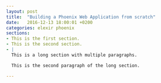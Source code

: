 ```yaml
---
layout: post
title:  "Building a Phoenix Web Application from scratch"
date:   2016-12-13 18:00:01 +0200
categories: elexir phoenix
sections:
- This is the first section.
- This is the second section.
- |
  This is a long section with multiple paragraphs.

  This is the second paragraph of the long section.

---
```


